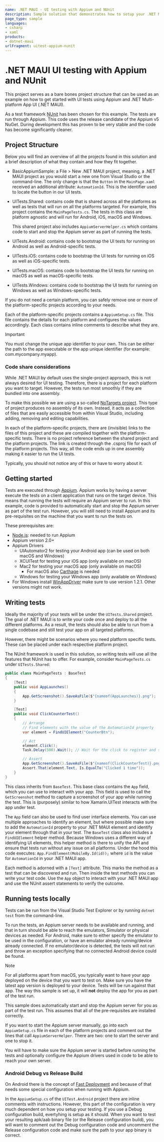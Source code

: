 ```yaml
---
name: .NET MAUI - UI testing with Appium and NUnit
description: Sample solution that demonstrates how to setup your .NET MAUI app for UI testing with Appium and NUnit.
page_type: sample
languages:
- csharp
- xaml
products:
- dotnet-maui
urlFragment: uitest-appium-nunit
---
```


# .NET MAUI UI testing with Appium and NUnit

This project serves as a bare bones project structure that can be used as an example on how to get started with UI tests using Appium and .NET Multi-platform App UI (.NET MAUI).

As a test framework [NUnit](https://nunit.org/) has been chosen for this example. The tests are run through Appium. This code uses the release candidate of the Appium v5 NuGet. During development this has proven to be very stable and the code has become significantly cleaner.

## Project Structure

Below you will find an overview of all the projects found in this solution and a brief description of what they contain and how they fit together.

* BasicAppiumSample: a File > New .NET MAUI project, meaning, a .NET MAUI project as you would start a new one from Visual Studio or the command-line. The only change is that the `Button` in the `MainPage.xaml` received an additional attribute: `AutomationId`. This is the identifier used to locate the button in our UI tests.

* UITests.Shared: contains code that is shared across all the platforms as well as tests that will run on all the platforms targeted. For example, this project contains the `MainPageTests.cs`. The tests in this class are platform agnostic and will run for Android, iOS, macOS and Windows.

  This shared project also includes `AppiumServerHelper.cs` which contains code to start and stop the Appium server as part of running the tests.

* UITests.Android: contains code to bootstrap the UI tests for running on Android as well as Android-specific tests.
* UITests.iOS: contains code to bootstrap the UI tests for running on iOS as well as iOS-specific tests.
* UITests.macOS: contains code to bootstrap the UI tests for running on macOS as well as macOS-specific tests.
* UITests.Windows: contains code to bootstrap the UI tests for running on Windows as well as Windows-specific tests.

If you do not need a certain platform, you can safely remove one or more of the platform-specific projects according to your needs.

Each of the platform-specific projects contains a `AppiumSetup.cs` file. This file contains the details for each platform and configures the values accordingly. Each class contains inline comments to describe what they are.

> [!IMPORTANT]
> You must change the unique app identifier to your own. This can be either the path to the app executable or the app unique identifier  (for example: com.mycompany.myapp).

### Code share considerations

While .NET MAUI by default uses the single-project approach, this is not always desired for UI testing. Therefore, there is a project for each platform you want to target. However, the tests run most smoothly if they are bundled into one assembly.

To make this possible we are using a so-called [NoTargets project](https://github.com/microsoft/MSBuildSdks/blob/main/src/NoTargets/). This type of project produces no assembly of its own. Instead, it acts as a collection of files that are easily accessible from within Visual Studio, including adding, removing and editing capabilities.

In each of the platform-specific projects, there are (invisible) links to the files of this project and these are compiled together with the platform-specific tests. There is no project reference between the shared project and the platform projects. The link is created through the .csproj file for each of the platform projects. This way, all the code ends up in one assembly making it easier to run the UI tests.

Typically, you should not notice any of this or have to worry about it.

## Getting started

Tests are executed through [Appium](https://appium.io/). Appium works by having a server execute the tests on a client application that runs on the target device. This means that running the tests will require an Appium server to run. In this example, code is provided to automatically start and stop the Appium server as part of the test run. However, you will still need to install Appium and its pre-requisites on the machine that you want to run the tests on.

These prerequisites are:

* [Node.js](https://nodejs.org/): needed to run Appium
* Appium version 2.0+
* Appium Drivers
  * UIAutomator2 for testing your Android app (can be used on both macOS and Windows)
  * XCUITest for testing your iOS app (only available on macOS)
  * Mac2 for testing your macOS app (only available on macOS)
    * For macOS also [Carthage](https://github.com/Carthage/Carthage) is needed
  * Windows for testing your Windows app (only available on Windows)
* For Windows install [WinAppDriver](https://github.com/microsoft/WinAppDriver) make sure to use version 1.2.1. Other versions might not work.

<!-- TODO: Link to instructions -->

## Writing tests

Ideally the majority of your tests will be under the `UITests.Shared` project. The goal of .NET MAUI is to write your code once and deploy to all the different platforms. As a result, the tests should also be able to run from a single codebase and still test your app on all targeted platforms.

However, there might be scenarios where you need platform specific tests. These can be placed under each respective platform project.

The NUnit framework is used in this solution, so writing tests will use all the features that NUnit has to offer. For example, consider `MainPageTests.cs` under `UITests.Shared`:

```csharp
public class MainPageTests : BaseTest
{
    [Test]
    public void AppLaunches()
    {
        App.GetScreenshot().SaveAsFile($"{nameof(AppLaunches)}.png");
    }

    [Test]
    public void ClickCounterTest()
    {
        // Arrange
        // Find elements with the value of the AutomationId property
        var element = FindUIElement("CounterBtn");

        // Act
        element.Click();
        Task.Delay(500).Wait(); // Wait for the click to register and show up on the screenshot

        // Assert
        App.GetScreenshot().SaveAsFile($"{nameof(ClickCounterTest)}.png");
        Assert.That(element.Text, Is.EqualTo("Clicked 1 time"));
    }
}
```

This class inherits from `BaseTest`. This base class contains the `App` field, which you can use to interact with your app. This field is used to call the `GetScreenshot` method to capture a screenshot of your app while running the test. This is (purposely) similar to how Xamarin.UITest interacts with the app under test.

The `App` field can also be used to find user interface elements. You can use multiple approaches to identify an element, but where possible make sure to add the `AutomationId` property to your .NET MAUI element and identify your element through that in your test. The `BaseTest` class also includes a `FindUIElement` helper method. Because Windows uses a different way of identifying UI elements, this helper method is there to unify the API and ensure that tests run without any issue on all platforms. Under the hood this code executes: `App.FindElement(MobileBy.Id(id));` where `id` is the value for `AutomationId` in your .NET MAUI app.

Each method is adorned with a `[Test]` attribute. This marks the method as a test that can be discovered and run. Then inside the test methods you can write your test code. Use the `App` object to interact with your .NET MAUI app and use the NUnit assert statements to verify the outcome.

## Running tests locally

Tests can be run from the Visual Studio Test Explorer or by running `dotnet test` from the command-line.

To run the tests, an Appium server needs to be available and running, and that in turn should be able to reach the emulators, Simulator or physical devices as needed. For Android, make sure to either specify the emulator to be used in the configuration, or have an emulator already running/device already connected. If no emulator/device is detected, the tests will not run and throw an exception specifying that no connected Android device could be found.

> [!NOTE]
> For all platforms apart from macOS, you typically want to have your app deployed on the device that you want to test on. Make sure you have the latest app version is deployed to your device. Tests will be run against that app. The way this sample is set up, it will **not** deploy the app for you as part of the test run.

This sample does automatically start and stop the Appium server for you as part of the test run. This assumes that all of the pre-requisites are installed correctly.

If you want to start the Appium server manually, go into each `AppiumSetup.cs` file in each of the platform projects and comment out the lines that call `AppiumServerHelper`. There are two: one to start the server and one to stop it.

You will have to make sure the Appium server is started before running the tests and optionally configure the Appium drivers used in code to be able to reach your own server.

### Android Debug vs Release Build

On Android there is the concept of [Fast Deployment](https://learn.microsoft.com/xamarin/android/deploy-test/building-apps/build-process#fast-deployment) and because of that needs some special configuration when running with Appium.

In the `AppiumSetup.cs` of the `UITest.Android` project there are inline comments with instructions. However, this part of the configuration is very much dependent on how you setup your testing. If you use a Debug configuration build, evertyhing is setup as it should. When you want to test your resulting apk/aab binary file (or the Release configuration build), you will want to comment out the Debug configuration code and uncomment the Release configuration code and make sure the path to your app binary is correct.
